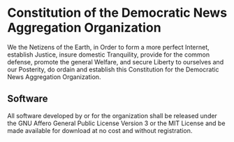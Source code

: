 # Constitution of the Democratic News Aggregation Organization
We the Netizens of the Earth, in Order to form a more perfect Internet, establish Justice, insure domestic Tranquility, provide for the common defense, promote the general Welfare, and secure Liberty to ourselves and our Posterity, do ordain and establish this Constitution for the Democratic News Aggregation Organization.

## Software
All software developed by or for the organization shall be released under the GNU Affero General Public License Version 3 or the MIT License and be made available for download at no cost and without registration.

